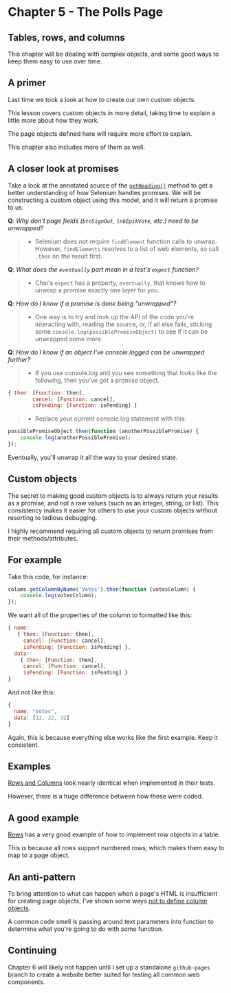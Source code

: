 # Chapter 5 - The Polls Page

## Tables, rows, and columns

This chapter will be dealing with complex objects, and some good ways to keep them easy to use over time.

## A primer

Last time we took a look at how to create our own custom objects.

This lesson covers custom objects in more detail, taking time to explain a little more about how they work.

The page objects defined here will require more effort to explain.

This chapter also includes more of them as well.

## A closer look at promises

Take a look at the annotated source of the [`getHeading()`](test/pages/polls/table.js) method to get a better understanding of how Selenium handles promises. We will be constructing a custom object using this model, and it will return a promise to us.

**Q**: *Why don't page fields (`btnSignOut`, `lnkEpikVote`, etc.) need to be unwrapped?*

>  - Selenium does not require `findElement` function calls to unwrap. However, `findElements` resolves to a list of web elements, so call `.then` on the result first.

**Q**: *What does the `eventually` part mean in a test's `expect` function?*

>  - Chai's `expect` has a property, `eventually`, that knows how to unwrap a promise exactly one layer for you.

**Q**: *How do I know if a promise is done being "unwrapped"?*

>  - One way is to try and look up the API of the code you're interacting with, reading the source, or, if all else fails, sticking some `console.log(possiblePromiseObject)` to see if it can be unwrapped some more.

**Q**: *How do I know if an object I've console.logged can be unwrapped further?*

>  - If you use console.log and you see something that looks like the following, then you've got a promise object.

```javascript
{ then: [Function: then],
        cancel: [Function: cancel],
        isPending: [Function: isPending] }
```

>  - Replace your current console.log statement with this:

```javascript
possiblePromiseObject.then(function (anotherPossiblePromise) {
    console.log(anotherPossiblePromise);
});
```

Eventually, you'll unwrap it all the way to your desired state.

## Custom objects

The secret to making good custom objects is to always return your results as a promise, and not a raw values (such as an integer, string, or list). This consistency makes it easier for others to use your custom objects without resorting to tedious debugging.

I highly recommend requiring all custom objects to return promises from their methods/attributes.

## For example

Take this code, for instance:

```javascript
colums.getColumnByName('Votes').then(function (votesColumn) {
    console.log(votesColumn);
});
```

We want all of the properties of the column to formatted like this:

```javascript
{ name:
   { then: [Function: then],
     cancel: [Function: cancel],
     isPending: [Function: isPending] },
  data:
    { then: [Function: then],
     cancel: [Function: cancel],
     isPending: [Function: isPending] }
}
```

And not like this:

```javascript
{
  name: "Votes",
  data: [12, 22, 32]
}
```

Again, this is because everything else works like the first example. Keep it consistent.

## Examples

[Rows and Columns](test/stories/polls.js) look nearly identical when implemented in their tests.

However, there is a huge difference between how these were coded.

## A good example

[Rows](test/pages/polls/rows.js) has a very good example of how to implement row objects in a table.

This is because all rows support numbered rows, which makes them easy to map to a page object.

## An anti-pattern

To bring attention to what can happen when a page's HTML is insufficient for creating page objects, I've shown some ways [not to define column objects](test/pages/polls/columns.js).

A common code smell is passing around text parameters into function to determine what you're going to do with some function.

## Continuing

Chapter 6 will likely not happen until I set up a standalone `github-pages` branch to create a website better suited for testing all common web components.
